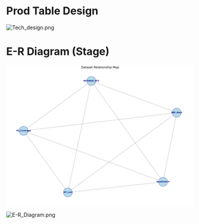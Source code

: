 # Prod Table Design
![Tech_design.png](Design/Tech_design.png)

# E-R Diagram (Stage)

![Relation.png](Design/Relation.png)

![E-R_Diagram.png](Design/E-R_Diagram.png)




